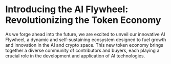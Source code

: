 # Introducing the AI Flywheel: Revolutionizing the Token Economy

As we forge ahead into the future, we are excited to unveil our innovative AI Flywheel, a dynamic and self-sustaining ecosystem designed to fuel growth and innovation in the AI and crypto space. This new token economy brings together a diverse community of contributors and buyers, each playing a crucial role in the development and application of AI technologies.
